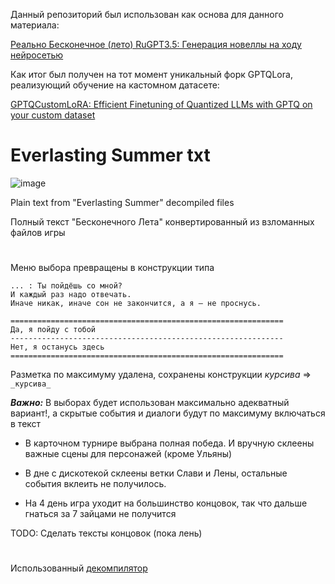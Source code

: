Данный репозиторий был использован как основа для данного материала: 

[Реально Бесконечное (лето) RuGPT3.5: Генерация новеллы на ходу нейросетью](https://habr.com/ru/articles/751972/)

Как итог был получен на тот момент уникальный форк GPTQLora, реализующий обучение на кастомном датасете:

[GPTQCustomLoRA: Efficient Finetuning of Quantized LLMs with GPTQ on your custom dataset](https://github.com/CodeDruidX/GPTQCustomLora)

# Everlasting Summer txt
![image](https://user-images.githubusercontent.com/52743561/211267338-f46a4c0f-3f24-4970-b84a-f43fac6a2357.png)

Plain text from "Everlasting Summer" decompiled files

Полный текст "Бесконечного Лета" конвертированный из взломанных файлов игры

#

Меню выбора превращены в конструкции типа

```
... : Ты пойдёшь со мной?
И каждый раз надо отвечать.
Иначе никак, иначе сон не закончится, а я – не проснусь.

=============================================================
Да, я пойду с тобой
-------------------------------------------------------------
Нет, я останусь здесь
=============================================================
```

Разметка по максимуму удалена, сохранены конструкции _курсива_ => ```_курсива_```

***Важно:*** В выборах будет использован максимально адекватный вариант!, а скрытые события и диалоги будут по максимуму включаться в текст

+ В карточном турнире выбрана полная победа. И вручную склеены важные сцены для персонажей (кроме Ульяны)

+ В дне с дискотекой склеены ветки Слави и Лены, остальные события вклеить не получилось.

+ На 4 день игра уходит на большинство концовок, так что дальше гнаться за 7 зайцами не получится

TODO: Сделать тексты концовок (пока лень)
#
Использованный [декомпилятор](https://github.com/CensoredUsername/unrpyc)
